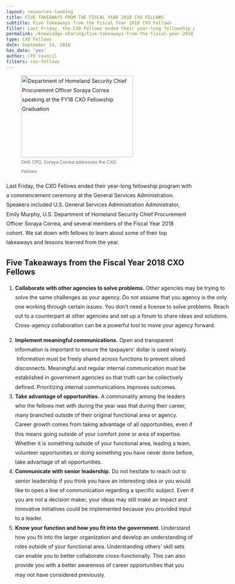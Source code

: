 ```yaml
---
layout: resources-landing
title: FIVE TAKEAWAYS FROM THE FISCAL YEAR 2018 CXO FELLOWS
subtitle: Five Takeaways from the Fiscal Year 2018 CXO Fellows
filler: Last Friday, the CXO Fellows ended their year-long fellowship program with a commencement ceremony at the General Services Administration.
permalink: /knowledge-sharing/five-takeaways-from-the-fiscal-year-2018-CXO-fellows/
type: CXO Fellows
date: September 24, 2018
has_date: 'yes'
author: CFO Council
filters: cxo-fellows
---
```


<div style="line-height: 1.8em;margin-bottom: 80px; display: block">
			<figure style="width: 300px" class="wp-caption right"><img class="wp-image-4468 size-medium" src="{{ site.baseurl }}/wp-content/uploads/2018/09/091418_CXO_Fellowship_set2-20-300x242.jpg" alt="Department of Homeland Security Chief Procurement Officer Soraya Correa speaking at the FY18 CXO Fellowship Graduation" width="300" height="220" sizes="(max-width: 300px) 100vw, 300px"><figcaption style="font-size: 12px; color: #6B6B6B;">DHS CPO, Soraya Correa addresses the CXO Fellows</figcaption></figure>
<p>Last Friday, the CXO Fellows ended their year-long fellowship program with a&nbsp;commencement ceremony at the General Services Administration. Speakers included U.S. General Services Administration Administrator, Emily Murphy, U.S. Department of Homeland Security Chief Procurement Officer Soraya Correa, and several members of the Fiscal Year 2018 cohort.&nbsp;We sat down with fellows to learn about some of their top takeaways and lessons learned from the year.</p>
<h2>Five Takeaways from the Fiscal Year 2018 CXO Fellows</h2>

<div style="width: 600px">

<ol>
<li><strong>Collaborate with other agencies to solve problems.</strong> Other agencies may be trying to solve the same challenges as your agency. Do not assume that you agency is the only one working through certain issues. You don’t need a license to solve problems. Reach out to a counterpart at other agencies and set up a forum to share ideas and solutions. Cross-agency collaboration can be a powerful tool to move your agency forward.</li>
</ol>
</div>
<ol start="2">
<li><strong>Implement meaningful communications.</strong> Open and transparent information is important to ensure the taxpayers’ dollar is used wisely. &nbsp;Information must be freely shared across functions to prevent siloed disconnects. Meaningful and regular internal communication must be established in government agencies so that truth can be collectively defined. Prioritizing internal communications improves outcomes.</li>
<li><strong>Take advantage of opportunities.</strong> A commonality among the leaders who the fellows met with during the year was that during their career, many branched outside of their original functional area or agency. Career growth comes from taking advantage of all opportunities, even if this means going outside of your comfort zone or area of expertise. Whether it is something outside of your functional area, leading a team, volunteer opportunities or doing something you have never done before, take advantage of all opportunities.</li>
<li><strong>Communicate with senior leadership.</strong> Do not hesitate to reach out to senior leadership if you think you have an interesting idea or you would like to open a line of communication regarding a specific subject. Even if you are not a decision maker, your ideas may still make an impact and innovative initiatives could be implemented because you provided input to a leader.</li>
<li><strong>Know your function and how you fit into the government</strong>. Understand how you fit into the larger organization and develop an understanding of roles outside of your functional area. Understanding others’ skill sets can enable you to better collaborate cross-functionally. This can also provide you with a better awareness of career opportunities that you may not have considered previously.</li>
</ol>

</div>
